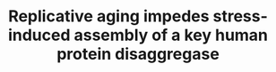 ---
title: "Replicative aging impedes stress-induced assembly of a key human protein disaggregase"

location: "BioRxiv"

authors: "Mathangasinghe Y, Alberts N, Rosado CJ, Cox D, Payne NL, Ormsby AR, Alp KM, Sakson R, Uthishtran S, Ruppert T, Arumugam S, Hatters DM, Kampinga HH, Nillegoda NB"

year: "2023"

doi: https://doi.org/nan

weight: 5

color: "#fff"

draft: false
buttons:
  - btype: Preprint
    icon: preprint
    newTab: true
    url: "https://www.biorxiv.org/content/10.1101/2022.06.25.497591v2"
---